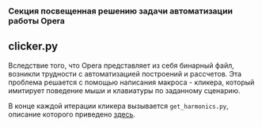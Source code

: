 ### Секция посвещенная решению задачи автоматизации работы Opera

## clicker.py

Вследствие того, что Opera представляет из себя бинарный файл, возникли трудности с автоматизацией построений и рассчетов. Эта проблема решается с помощью написания макроса - кликера, который имитирует поведение мыши и клавиатуры по заданному сценарию. 

В конце каждой итерации кликера вызывается ```get_harmonics.py```, описание которого приведено [здесь](https://github.com/Askash1234567890/Diploma/tree/main/scripts).
